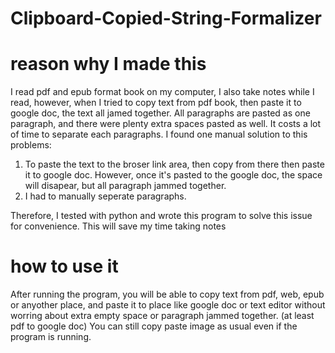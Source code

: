 # Clipboard-Copied-String-Formalizer

# reason why I made this
I read pdf and epub format book on my computer, I also take notes while I read,
however, when I tried to copy text from pdf book, then paste it to google doc,
the text all jamed together. All paragraphs are pasted as one paragraph, and there were plenty extra spaces pasted as well. 
It costs a lot of time to separate each paragraphs. 
I found one manual solution to this problems:
1. To paste the text to the broser link area, then copy from there then paste it to google doc.
However, once it's pasted to the google doc, the space will disapear, but all paragraph jammed together.
2. I had to manually seperate paragraphs. 

Therefore, I tested with python and wrote this program to solve this issue for convenience. 
This will save my time taking notes


# how to use it
After running the program, you will be able to copy text from pdf, web, epub or anyother place,
and paste it to place like google doc or text editor without worring about extra empty space or paragraph jammed together.
(at least pdf to google doc)
You can still copy paste image as usual even if the program is running. 
